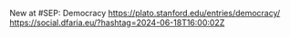 New at #SEP: Democracy https://plato.stanford.edu/entries/democracy/ https://social.dfaria.eu/?hashtag=2024-06-18T16:00:02Z